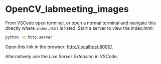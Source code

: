 # OpenCV_labmeeting_images
 
From VSCode open terminal, or open a normal terminal and navigate this directly where `index.html` is listed. 
Start a server to view the index.html:

```sh
python -m http.server
```

Open this link in the browser: [http://localhost:8000/](http://localhost:8000/).

Alternatively use the _Live Server Extension_ in VSCode.